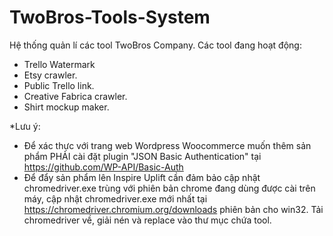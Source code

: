 # TwoBros-Tools-System
Hệ thống quản lí các tool TwoBros Company.
Các tool đang hoạt động:

 - Trello Watermark
 - Etsy crawler.
 - Public Trello link.
 - Creative Fabrica crawler.
 - Shirt mockup maker.
   
*Lưu ý:

 - Để xác thực với trang web Wordpress Woocommerce muốn thêm sản phẩm PHẢI cài đặt plugin "JSON Basic Authentication" tại  https://github.com/WP-API/Basic-Auth
 - Để đẩy sản phẩm lên Inspire Uplift cần đảm bảo cập nhật chromedriver.exe trùng với phiên bản chrome đang dùng được cài trên máy, cập nhật chromedriver.exe mới nhất tại https://chromedriver.chromium.org/downloads phiên bản cho win32. Tải chromedriver về, giải nén và replace vào thư mục chứa tool.
